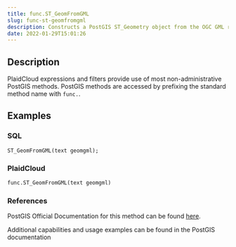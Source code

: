 ```yaml
---
title: func.ST_GeomFromGML
slug: func-st-geomfromgml
description: Constructs a PostGIS ST_Geometry object from the OGC GML representation
date: 2022-01-29T15:01:26
---
```



## Description


PlaidCloud expressions and filters provide use of most non-administrative PostGIS methods. PostGIS methods are accessed by prefixing the standard method name with `func.`.



## Examples


### SQL



```
ST_GeomFromGML(text geomgml);
```


### PlaidCloud



```python
func.ST_GeomFromGML(text geomgml)
```


### References


PostGIS Official Documentation for this method can be found [here](https://postgis.net/docs/manual-3.1/ST_GeomFromGML.html).



Additional capabilities and usage examples can be found in the PostGIS documentation

